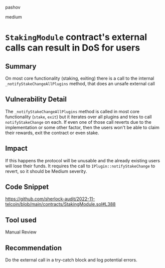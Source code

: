 pashov

medium

# `StakingModule` contract's external calls can result in DoS for users

## Summary
On most core functionality (staking, exiting) there is a call to the internal `_notifyStakeChangeAllPlugins` method, that does an unsafe external call

## Vulnerability Detail
The `_notifyStakeChangeAllPlugins` method is called in most core functionality (`stake`, `exit`) but it iterates over all plugins and tries to call `notifyStakeChange` on each. If even one of those call reverts due to the implementation or some other factor, then the users won't be able to claim their rewards, exit the contract or even stake.

## Impact
If this happens the protocol will be unusable and the already existing users will lose their funds. It requires the call to `IPlugin::notifyStakeChange` to revert, so it should be Medium severity.

## Code Snippet
https://github.com/sherlock-audit/2022-11-telcoin/blob/main/contracts/StakingModule.sol#L388
## Tool used

Manual Review

## Recommendation
Do the external call in a try-catch block and log potential errors.
